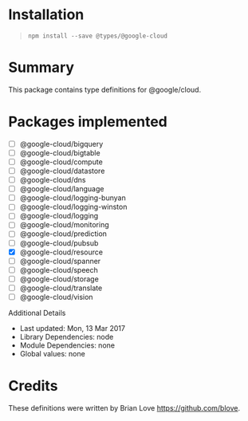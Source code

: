 # Installation
> `npm install --save @types/@google-cloud`

# Summary
This package contains type definitions for @google/cloud.

# Packages implemented
- [ ] @google-cloud/bigquery
- [ ] @google-cloud/bigtable
- [ ] @google-cloud/compute
- [ ] @google-cloud/datastore
- [ ] @google-cloud/dns
- [ ] @google-cloud/language
- [ ] @google-cloud/logging-bunyan
- [ ] @google-cloud/logging-winston
- [ ] @google-cloud/logging
- [ ] @google-cloud/monitoring
- [ ] @google-cloud/prediction
- [ ] @google-cloud/pubsub
- [x] @google-cloud/resource
- [ ] @google-cloud/spanner
- [ ] @google-cloud/speech
- [ ] @google-cloud/storage
- [ ] @google-cloud/translate
- [ ] @google-cloud/vision

Additional Details
 * Last updated: Mon, 13 Mar 2017
 * Library Dependencies: node
 * Module Dependencies: none
 * Global values: none

# Credits
These definitions were written by Brian Love <https://github.com/blove>.